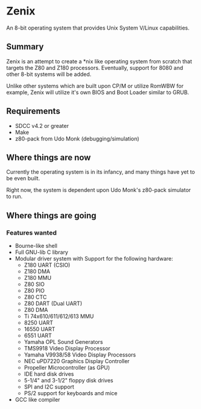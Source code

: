 # Zenix
An 8-bit operating system that provides Unix System V/Linux capabilities.

## Summary

Zenix is an attempt to create a *nix like operating system from scratch that targets the Z80 and Z180 processors. Eventually, support for 8080 and other 8-bit systems will be added.

Unlike other systems which are built upon CP/M or utilize RomWBW for example, Zenix will utilize it's own BIOS and Boot Loader similar to GRUB.

## Requirements

- SDCC v4.2 or greater
- Make
- z80-pack from Udo Monk (debugging/simulation)

## Where things are now

Currently the operating system is in its infancy, and many things have yet to be even built.

Right now, the system is dependent upon Udo Monk's z80-pack simulator to run.

## Where things are going

### Features wanted

- Bourne-like shell
- Full GNU-lib C library
- Modular driver system
  with Support for the following hardware:
    - Z180 UART (CSIO)
    - Z180 DMA
    - Z180 MMU
    - Z80 SIO
    - Z80 PIO
    - Z80 CTC
    - Z80 DART (Dual UART)
    - Z80 DMA
    - Ti 74x610/611/612/613 MMU
    - 8250 UART
    - 16550 UART
    - 6551 UART
    - Yamaha OPL Sound Generators
    - TMS9918 Video Display Processor
    - Yamaha V9938/58 Video Display Processors
    - NEC uPD7220 Graphics Display Controller
    - Propeller Microcontroller (as GPU)
    - IDE hard disk drives
    - 5-1/4" and 3-1/2" floppy disk drives
    - SPI and I2C support
    - PS/2 support for keyboards and mice
- GCC like compiler